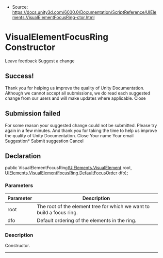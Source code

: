 * Source: https://docs.unity3d.com/6000.0/Documentation/ScriptReference/UIElements.VisualElementFocusRing-ctor.html

# VisualElementFocusRing Constructor
Leave feedback
Suggest a change
## Success!
Thank you for helping us improve the quality of Unity Documentation. Although we cannot accept all submissions, we do read each suggested change from our users and will make updates where applicable.
Close
## Submission failed
For some reason your suggested change could not be submitted. Please <a>try again</a> in a few minutes. And thank you for taking the time to help us improve the quality of Unity Documentation.
Close
Your name Your email Suggestion* Submit suggestion
Cancel
## Declaration
public VisualElementFocusRing([UIElements.VisualElement](https://docs.unity3d.com/6000.0/Documentation/ScriptReference/UIElements.VisualElement.html) root, [UIElements.VisualElementFocusRing.DefaultFocusOrder](https://docs.unity3d.com/6000.0/Documentation/ScriptReference/UIElements.VisualElementFocusRing.DefaultFocusOrder.html) dfo); 
### Parameters
Parameter | Description  
---|---  
root | The root of the element tree for which we want to build a focus ring.  
dfo | Default ordering of the elements in the ring.  
### Description
Constructor. 
* * *
